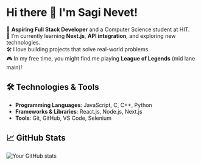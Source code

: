 # Hi there 👋 I'm Sagi Nevet!

🚀 **Aspiring Full Stack Developer** and a Computer Science student at HIT.  
🌱 I’m currently learning **Next.js**, **API integration**, and exploring new technologies.  
🛠️ I love building projects that solve real-world problems.  
🎮 In my free time, you might find me playing **League of Legends** (mid lane main)!

## 🛠 Technologies & Tools
- **Programming Languages**: JavaScript, C, C++, Python
- **Frameworks & Libraries**: React.js, Node.js, Next.js
- **Tools**: Git, GitHub, VS Code, Selenium

## 📈 GitHub Stats
![Your GitHub stats](https://github-readme-stats.vercel.app/api?username=SagiNevet&show_icons=true&theme=dark)


